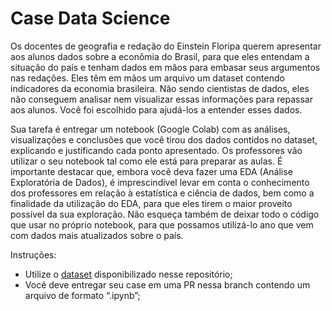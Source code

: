 # Case Data Science

Os docentes de geografia e redação do Einstein Floripa querem apresentar aos alunos dados sobre a econômia do Brasil, para que eles entendam a situação do país e tenham dados em mãos para embasar seus argumentos nas redações. Eles têm em mãos um arquivo um dataset contendo indicadores da economia brasileira. Não sendo cientistas de dados, eles não conseguem analisar nem visualizar essas informações para repassar aos alunos. Você foi escolhido para ajudá-los a entender esses dados.

Sua tarefa é entregar um notebook (Google Colab) com as análises, visualizações e conclusões que você tirou dos dados contidos no dataset, explicando e justificando cada ponto apresentado. Os professores vão utilizar o seu notebook tal como ele está para preparar as aulas. É importante destacar que, embora você deva fazer uma EDA (Análise Exploratória de Dados), é imprescindível levar em conta o conhecimento dos professores em relação à estatística e ciência de dados, bem como a finalidade da utilização do EDA, para que eles tirem o maior proveito possível da sua exploração. Não esqueça também de deixar todo o código que usar no próprio notebook, para que possamos utilizá-lo ano que vem com dados mais atualizados sobre o país.

Instruções:
- Utilize o [dataset](./dados-economia-brasil.csv) disponibilizado nesse repositório;
- Você deve entregar seu case em uma PR nessa branch contendo um arquivo de formato “.ipynb”;
